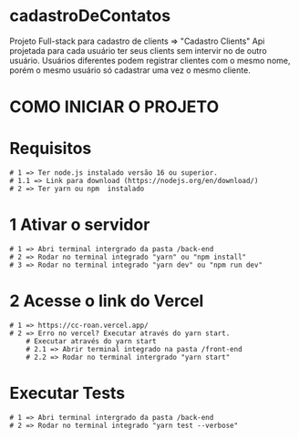 # cadastroDeContatos
Projeto Full-stack para cadastro de clients => "Cadastro Clients"
Api projetada para cada usuário ter seus clients sem intervir no de outro usuário.
Usuários diferentes podem registrar clientes com o mesmo nome, porém o mesmo usuário só cadastrar uma vez o mesmo cliente.




# COMO INICIAR O PROJETO 

# Requisitos
    # 1 => Ter node.js instalado versão 16 ou superior.
    # 1.1 => Link para download (https://nodejs.org/en/download/)
    # 2 => Ter yarn ou npm  instalado

# 1 Ativar o servidor
    # 1 => Abri terminal intergrado da pasta /back-end
    # 2 => Rodar no terminal integrado "yarn" ou "npm install"
    # 3 => Rodar no terminal integrado "yarn dev" ou "npm run dev"

# 2 Acesse o link do Vercel 
    # 1 => https://cc-roan.vercel.app/
    # 2 => Erro no vercel? Executar através do yarn start.
        # Executar através do yarn start
        # 2.1 => Abrir terminal integrado na pasta /front-end
        # 2.2 => Rodar no terminal intergrado "yarn start"

# Executar Tests 
    # 1 => Abri terminal intergrado da pasta /back-end
    # 2 => Rodar no terminal integrado "yarn test --verbose"
